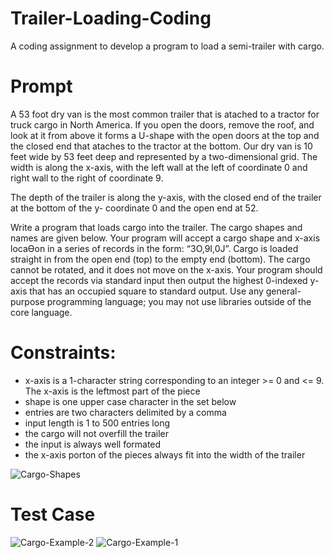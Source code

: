 # Trailer-Loading-Coding
A coding assignment to develop a program to load a semi-trailer with cargo. 

# Prompt
A 53 foot dry van is the most common trailer that is atached to a tractor for truck cargo in North
America. If you open the doors, remove the roof, and look at it from above it forms a U-shape with the
open doors at the top and the closed end that ataches to the tractor at the bottom.
Our dry van is 10 feet wide by 53 feet deep and represented by a two-dimensional grid. The width is
along the x-axis, with the left wall at the left of coordinate 0 and right wall to the right of coordinate 9.

The depth of the trailer is along the y-axis, with the closed end of the trailer at the bottom of the y-
coordinate 0 and the open end at 52.

Write a program that loads cargo into the trailer. The cargo shapes and names are given below. Your
program will accept a cargo shape and x-axis locaƟon in a series of records in the form: “3O,9I,0J”.
Cargo is loaded straight in from the open end (top) to the empty end (bottom). The cargo cannot be
rotated, and it does not move on the x-axis.
Your program should accept the records via standard input then output the highest 0-indexed y-axis that
has an occupied square to standard output.
Use any general-purpose programming language; you may not use libraries outside of the core language.



# Constraints:
* x-axis is a 1-character string corresponding to an integer >= 0 and <= 9. The x-axis is the leftmost
part of the piece
* shape is one upper case character in the set below
* entries are two characters delimited by a comma
* input length is 1 to 500 entries long
* the cargo will not overfill the trailer
* the input is always well formated
* the x-axis porton of the pieces always fit into the width of the trailer
  

![Cargo-Shapes](https://github.com/user-attachments/assets/fd81f472-4fbc-46fe-b1c6-a2842283c062)

# Test Case

  ![Cargo-Example-2](https://github.com/user-attachments/assets/66ce1411-00c7-4e53-b81c-2c6d8d93a212)
  ![Cargo-Example-1](https://github.com/user-attachments/assets/bb9859d4-0fbd-4cf2-b9c7-ee6d6368536c)

